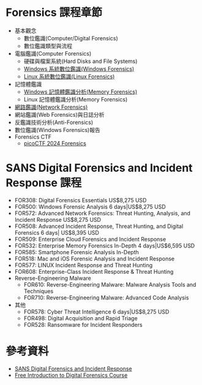 # Forensics 課程章節
- 基本觀念
  - 數位鑑識(Computer/Digital Forensics)
  - 數位鑑識類型與流程
- 電腦鑑識(Computer Forensics)
  - 硬碟與檔案系統(Hard Disks and File Systems)
  - [Windows 系統數位鑑識(Windows Forensics)](WindowsForensics.md)
  - [Linux 系統數位鑑識(Linux Forensics)](LinuxForensics.md)
- 記憶體鑑識
  - [Windows 記憶體鑑識分析(Memory Forensics)](WindowsMemoryForensics.md)
  - Linux 記憶體鑑識分析(Memory Forensics)
- [網路鑑識(Network Forensics)](NetworkForensics.md)
- 網站鑑識(Web Forensics)與日誌分析
- 反鑑識技術分析(Anti-Forensics)
- 數位鑑識(Windows Forensics)報告
- Forensics CTF
  - [picoCTF 2024 Forensics]() 
# SANS Digital Forensics and Incident Response 課程
- FOR308: Digital Forensics Essentials  US$8,275 USD
- FOR500: Windows Forensic Analysis    6 days|US$8,275 USD
- FOR572: Advanced Network Forensics: Threat Hunting, Analysis, and Incident Response  US$8,275 USD
- FOR508: Advanced Incident Response, Threat Hunting, and Digital Forensics  6 days| US$8,395 USD
- FOR509: Enterprise Cloud Forensics and Incident Response
- FOR532: Enterprise Memory Forensics In-Depth  4 days|US$6,595 USD
- FOR585: Smartphone Forensic Analysis In-Depth
- FOR518: Mac and iOS Forensic Analysis and Incident Response
- FOR577: LINUX Incident Response and Threat Hunting
- FOR608: Enterprise-Class Incident Response & Threat Hunting
- Reverse-Engineering Malware
  - FOR610: Reverse-Engineering Malware: Malware Analysis Tools and Techniques
  - FOR710: Reverse-Engineering Malware: Advanced Code Analysis
- 其他
  - FOR578: Cyber Threat Intelligence  6 days|US$8,275 USD
  - FOR498: Digital Acquisition and Rapid Triage
  - FOR528: Ransomware for Incident Responders 
# 參考資料
- [SANS Digital Forensics and Incident Response](https://www.youtube.com/@SANSForensics)
- [Free Introduction to Digital Forensics Course](https://www.youtube.com/playlist?list=PLJu2iQtpGvv-2LtysuTTka7dHt9GKUbxD)
